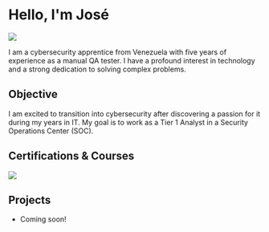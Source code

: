 # Hello, I'm José
<a href="https://linkedin.com/in/josealvarezca"><img src="https://img.shields.io/badge/-LinkedIn-0072b1?&style=for-the-badge&logo=linkedin&logoColor=white" /></a>

I am a cybersecurity apprentice from Venezuela with five years of experience as a manual QA tester. I have a profound interest in technology and a strong dedication to solving complex problems.

## Objective

I am excited to transition into cybersecurity after discovering a passion for it during my years in IT. My goal is to work as a Tier 1 Analyst in a Security Operations Center (SOC).

## Certifications & Courses
<div>
<img src="https://img.shields.io/badge/Cisco-Intro%20to%20Cybersecurity-1BA0D7?style=for-the-badge&logo=Cisco&logoColor=white" />
</div>

## Projects
- Coming soon!
